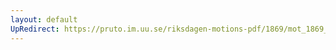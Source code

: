 ```yaml
---
layout: default
UpRedirect: https://pruto.im.uu.se/riksdagen-motions-pdf/1869/mot_1869__ak__308/mot_1869__ak__308-001.pdf
---
```

